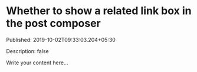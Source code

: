 # Whether to show a related link box in the post composer

Published: 2019-10-02T09:33:03.204+05:30

Description: false

Write your content here...